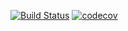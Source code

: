 [![Build Status](https://app.travis-ci.com/MikhailPushkarev25/job4j_car_accident.svg?branch=master)](https://app.travis-ci.com/MikhailPushkarev25/job4j_car_accident)
[![codecov](https://codecov.io/gh/MikhailPushkarev25/job4j_car_accident/branch/master/graph/badge.svg?token=X37ocueHjc)](https://codecov.io/gh/MikhailPushkarev25/job4j_car_accident)
